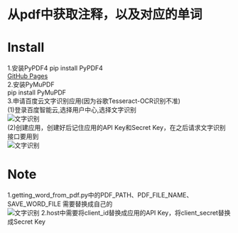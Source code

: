 # 从pdf中获取注释，以及对应的单词
# Install
1.安装PyPDF4
pip install PyPDF4  
[GitHub Pages](https://pages.github.com/)  
2.安装PyMuPDF  
pip install PyMuPDF  
3.申请百度云文字识别应用(因为谷歌Tesseract-OCR识别不准)  
(1)登录百度智能云,选择用户中心,选择文字识别   
![文字识别](https://github.com/xiaobailearn/extract_annotation_from_pdf/blob/main/%E6%96%87%E5%AD%97%E8%AF%86%E5%88%AB.png)  
(2)创建应用，创建好后记住应用的API Key和Secret Key，在之后请求文字识别接口要用到  
![文字识别](https://github.com/xiaobailearn/extract_annotation_from_pdf/blob/main/%E4%BF%AE%E6%94%B9id.png)

# Note
1.getting_word_from_pdf.py中的PDF_PATH、PDF_FILE_NAME、SAVE_WORD_FILE 需要替换成自己的  
![文字识别](https://github.com/xiaobailearn/extract_annotation_from_pdf/blob/main/%E8%B7%AF%E5%BE%84.png)
2.host中需要将client_id替换成应用的API Key，将client_secret替换成Secret Key
